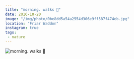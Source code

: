 ```yaml
---
title: "morning. walks 🍃"
date: 2016-10-20
image: "/img/photo/0be8dd5a54a2554d306e9ff587f474eb.jpg"
location: "Friar Waddon"
instagram: true
tags:
 - nature
---
```


![morning. walks 🍃](/img/photo/0be8dd5a54a2554d306e9ff587f474eb.jpg)
